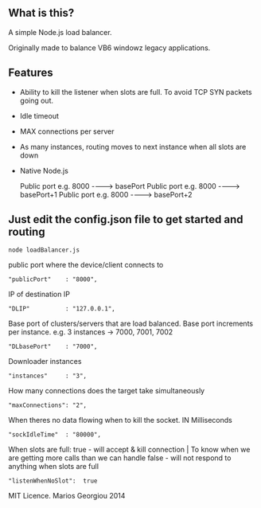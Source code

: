 
What is this?
------------

A simple Node.js load balancer.

Originally made to balance VB6 windowz legacy applications.

Features
-----------

+ Ability to kill the listener when slots are full. To avoid TCP SYN packets going out.

+ Idle timeout

+ MAX connections per server

+ As many instances, routing moves to next instance when all slots are down

+ Native Node.js


    Public port e.g. 8000  ---->  basePort
    Public port e.g. 8000  ---->  basePort+1
    Public port e.g. 8000  ---->  basePort+2







Just edit the config.json file to get started and routing
-------------

    node loadBalancer.js


public port where the device/client connects to

    "publicPort" 	: "8000",

IP of destination IP

    "DLIP"			: "127.0.0.1",

Base port of clusters/servers that are load balanced. Base port increments per instance.
e.g. 3 instances -> 7000, 7001, 7002

    "DLbasePort" 	: "7000",

Downloader instances

    "instances"	 	: "3",

How many connections does the target take simultaneously

    "maxConnections": "2",

When theres no data flowing when to kill the socket. IN Milliseconds

    "sockIdleTime"  : "80000",

When slots are full:
true  - will accept & kill connection | To know when we are getting more calls than we can handle
false - will not respond to anything when slots are full

    "listenWhenNoSlot":  true




MIT Licence. Marios Georgiou 2014


